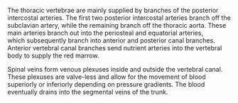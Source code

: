 The thoracic vertebrae are mainly supplied by branches of the posterior intercostal arteries. The first two posterior intercostal arteries branch off the subclavian artery, while the remaining branch off the thoracic aorta. These main arteries branch out into the periosteal and equatorial arteries, which subsequently branch into anterior and posterior canal branches. Anterior vertebral canal branches send nutrient arteries into the vertebral body to supply the red marrow.

Spinal veins form venous plexuses inside and outside the vertebral canal. These plexuses are valve-less and allow for the movement of blood superiorly or inferiorly depending on pressure gradients. The blood eventually drains into the segmental veins of the trunk.
